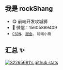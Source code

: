 ## 我是 rockShang

- 😋 前端开发攻城狮
- 💬 微信：15605889409
- [`CSDN`](https://blog.csdn.net/weixin_44160385)、[`掘金`](https://juejin.cn/user/2277843825341527/posts)、`前端小商`

## 汇总 ✨

[![S2265681's github stats](https://github-readme-stats.vercel.app/api?username=S2265681&show_icons=true&theme=dark)](https://github.com/anuraghazra/github-readme-stats)
